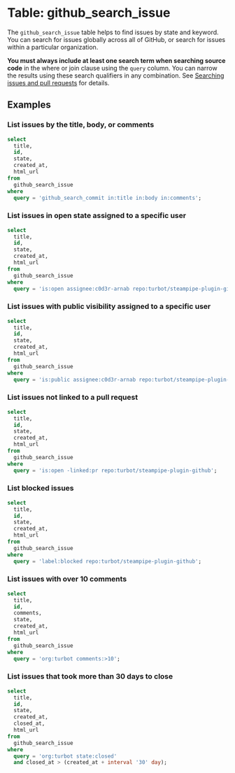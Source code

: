 # Table: github_search_issue

The `github_search_issue` table helps to find issues by state and keyword. You can search for issues globally across all of GitHub, or search for issues within a particular organization.

 **You must always include at least one search term when searching source code** in the where or join clause using the `query` column. You can narrow the results using these search qualifiers in any combination. See [Searching issues and pull requests](https://docs.github.com/search-github/searching-on-github/searching-issues-and-pull-requests) for details.

## Examples

### List issues by the title, body, or comments

```sql
select
  title,
  id,
  state,
  created_at,
  html_url
from
  github_search_issue
where
  query = 'github_search_commit in:title in:body in:comments';
```

### List issues in open state assigned to a specific user

```sql
select
  title,
  id,
  state,
  created_at,
  html_url
from
  github_search_issue
where
  query = 'is:open assignee:c0d3r-arnab repo:turbot/steampipe-plugin-github';
```

### List issues with public visibility assigned to a specific user

```sql
select
  title,
  id,
  state,
  created_at,
  html_url
from
  github_search_issue
where
  query = 'is:public assignee:c0d3r-arnab repo:turbot/steampipe-plugin-github';
```

### List issues not linked to a pull request

```sql
select
  title,
  id,
  state,
  created_at,
  html_url
from
  github_search_issue
where
  query = 'is:open -linked:pr repo:turbot/steampipe-plugin-github';
```

### List blocked issues

```sql
select
  title,
  id,
  state,
  created_at,
  html_url
from
  github_search_issue
where
  query = 'label:blocked repo:turbot/steampipe-plugin-github';
```

### List issues with over 10 comments

```sql
select
  title,
  id,
  comments,
  state,
  created_at,
  html_url
from
  github_search_issue
where
  query = 'org:turbot comments:>10';
```

### List issues that took more than 30 days to close

```sql
select
  title,
  id,
  state,
  created_at,
  closed_at,
  html_url
from
  github_search_issue
where
  query = 'org:turbot state:closed'
  and closed_at > (created_at + interval '30' day);
```
